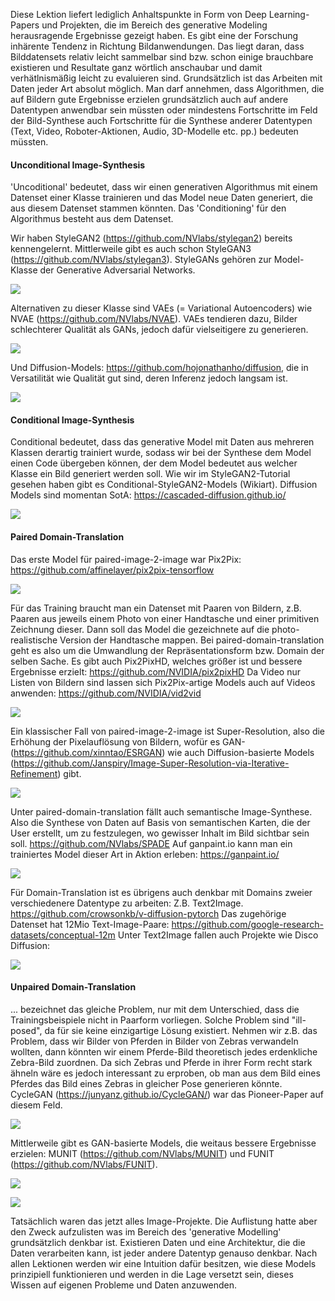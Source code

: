 Diese Lektion liefert lediglich Anhaltspunkte in Form von Deep Learning-Papers und Projekten, die im Bereich des generative Modeling herausragende Ergebnisse gezeigt haben.
Es gibt eine der Forschung inhärente Tendenz in Richtung Bildanwendungen. Das liegt daran, dass Bilddatensets relativ leicht sammelbar sind bzw. schon einige brauchbare existieren und Resultate ganz wörtlich anschaubar und damit verhätlnismäßig leicht zu evaluieren sind. Grundsätzlich ist das Arbeiten mit Daten jeder Art absolut möglich. Man darf  annehmen, dass Algorithmen, die auf Bildern gute Ergebnisse erzielen grundsätzlich auch auf andere Datentypen anwendbar sein müssten oder mindestens Fortschritte im Feld der Bild-Synthese auch Fortschritte für die Synthese anderer Datentypen (Text, Video, Roboter-Aktionen, Audio, 3D-Modelle etc. pp.) bedeuten müssten.

#### Unconditional Image-Synthesis

'Uncoditional' bedeutet, dass wir einen generativen Algorithmus mit einem Datenset einer Klasse trainieren und das Model neue Daten generiert, die aus diesem Datenset
stammen könnten. Das 'Conditioning' für den Algorithmus besteht aus dem Datenset.

Wir haben StyleGAN2 (<https://github.com/NVlabs/stylegan2>) bereits kennengelernt. Mittlerweile gibt es auch schon StyleGAN3 (<https://github.com/NVlabs/stylegan3>).
StyleGANs gehören zur Model-Klasse der Generative Adversarial Networks.

![](https://github.com/NVlabs/stylegan3/raw/main/docs/stylegan3-teaser-1920x1006.png)

Alternativen zu dieser Klasse sind VAEs (= Variational Autoencoders) wie NVAE (<https://github.com/NVlabs/NVAE>). 
VAEs tendieren dazu, Bilder schlechterer Qualität als GANs, jedoch dafür vielseitigere zu generieren.

![](https://github.com/NVlabs/NVAE/raw/master/img/celebahq.png)

Und Diffusion-Models: <https://github.com/hojonathanho/diffusion>, die in Versatilität wie Qualität gut sind, deren Inferenz jedoch langsam ist.

![](https://github.com/hojonathanho/diffusion/raw/master/resources/samples.png)

#### Conditional Image-Synthesis

Conditional bedeutet, dass das generative Model mit Daten aus mehreren Klassen derartig trainiert wurde, sodass wir bei der Synthese dem Model einen Code übergeben können, der dem Model bedeutet aus welcher Klasse ein Bild generiert werden soll. Wie wir im StyleGAN2-Tutorial gesehen haben gibt es Conditional-StyleGAN2-Models (Wikiart).
Diffusion Models sind momentan SotA: <https://cascaded-diffusion.github.io/>

![](https://cascaded-diffusion.github.io/assets/img/header_small.png)

#### Paired Domain-Translation

Das erste Model für paired-image-2-image war Pix2Pix: <https://github.com/affinelayer/pix2pix-tensorflow>

![](https://github.com/affinelayer/pix2pix-tensorflow/raw/master/docs/examples.jpg)

Für das Training braucht man ein Datenset mit Paaren von Bildern, z.B. Paaren aus jeweils einem Photo von einer Handtasche und einer primitiven Zeichnung dieser. Dann soll das Model die gezeichnete auf die photo-realistische Version der Handtasche mappen. Bei paired-domain-translation geht es also um die Umwandlung der Repräsentationsform bzw. Domain der selben Sache. Es gibt auch Pix2PixHD, welches größer ist und bessere Ergebnisse erzielt: <https://github.com/NVIDIA/pix2pixHD>
Da Video nur Listen von Bildern sind lassen sich Pix2Pix-artige Models auch auf Videos anwenden: <https://github.com/NVIDIA/vid2vid>

![](https://github.com/NVIDIA/vid2vid/raw/master/imgs/teaser.gif)

Ein klassischer Fall von paired-image-2-image ist Super-Resolution, also die Erhöhung der Pixelauflösung von Bildern, wofür es GAN- (<https://github.com/xinntao/ESRGAN>) wie auch Diffusion-basierte Models (<https://github.com/Janspiry/Image-Super-Resolution-via-Iterative-Refinement>) gibt.

![](https://iterative-refinement.github.io/images/cascade_fig.svg)

Unter paired-domain-translation fällt auch semantische Image-Synthese. Also die Synthese von Daten auf Basis von semantischen Karten, die der User erstellt, um zu festzulegen, wo gewisser Inhalt im Bild sichtbar sein soll. <https://github.com/NVlabs/SPADE>
Auf ganpaint.io kann man ein trainiertes Model dieser Art in Aktion erleben: <https://ganpaint.io/>

![](https://camo.githubusercontent.com/f7e852bab5b53dae22f795d500f1cb480a9f436d70fc8cba3f71568759a448de/68747470733a2f2f6e766c6162732e6769746875622e696f2f53504144452f2f696d616765732f6f6365616e2e676966)

Für Domain-Translation ist es übrigens auch denkbar mit Domains zweier verschiedenere Datentype zu arbeiten: Z.B. Text2Image. <https://github.com/crowsonkb/v-diffusion-pytorch> Das zugehörige Datenset hat 12Mio Text-Image-Paare: <https://github.com/google-research-datasets/conceptual-12m>
Unter Text2Image fallen auch Projekte wie Disco Diffusion:

![](https://preview.redd.it/h4uqesxpxm091.png?width=960&crop=smart&auto=webp&s=83895c72006bd22a81c3bb4e08b4b6c51e2837f4)

#### Unpaired Domain-Translation

... bezeichnet das gleiche Problem, nur mit dem Unterschied, dass die Trainingsbeispiele nicht in Paarform vorliegen. Solche Problem sind "ill-posed", da für sie keine einzigartige Lösung existiert. Nehmen wir z.B. das Problem, dass wir Bilder von Pferden in Bilder von Zebras verwandeln wollten, dann könnten wir einem Pferde-Bild theoretisch jedes erdenkliche Zebra-Bild zuordnen. Da sich Zebras und Pferde in ihrer Form recht stark ähneln wäre es jedoch interessant zu erproben, ob man aus dem Bild eines Pferdes das Bild eines Zebras in gleicher Pose generieren könnte. CycleGAN (<https://junyanz.github.io/CycleGAN/>) war das Pioneer-Paper auf diesem Feld.

![](https://junyanz.github.io/CycleGAN/images/teaser.jpg)

Mittlerweile gibt es GAN-basierte Models, die weitaus bessere Ergebnisse erzielen: MUNIT (<https://github.com/NVlabs/MUNIT>) und FUNIT (<https://github.com/NVlabs/FUNIT>).

![](https://github.com/NVlabs/MUNIT/raw/master/results/animal.jpg)

![](https://github.com/NVlabs/FUNIT/raw/master/docs/images/animal.gif)

Tatsächlich waren das jetzt alles Image-Projekte. Die Auflistung hatte aber den Zweck aufzulisten was im Bereich des 'generative Modelling' grundsätzlich denkbar ist.
Existieren Daten und eine Architektur, die die Daten verarbeiten kann, ist jeder andere Datentyp genauso denkbar. Nach allen Lektionen werden wir eine Intuition dafür besitzen, wie diese Models prinzipiell funktionieren und werden in die Lage versetzt sein, dieses Wissen auf eigenen Probleme und Daten anzuwenden.


